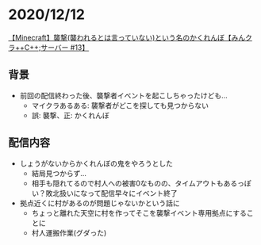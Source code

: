 # 2020/12/12

[【Minecraft】襲撃(襲われるとは言っていない)という名のかくれんぼ【みんクラ++C++;サーバー #13】](https://www.youtube.com/watch?v=HfQnx4iQfXc)

## 背景

- 前回の配信終わった後、襲撃者イベントを起こしちゃったけども…
  - マイクラあるある: 襲撃者がどこを探しても見つからない
  - 誤: 襲撃、正: かくれんぼ

## 配信内容

- しょうがないからかくれんぼの鬼をやろうとした
  - 結局見つからず…
  - 相手も隠れてるので村人への被害0なものの、タイムアウトもあるっぽい？敗北扱いになって配信早々にイベント終了
- 拠点近くに村があるのが問題じゃないかという話に
  - ちょっと離れた天空に村を作ってそこを襲撃イベント専用拠点にすることに
  - 村人運搬作業(グダった)
